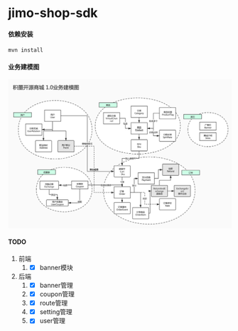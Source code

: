 # jimo-shop-sdk

#### 依赖安装
    mvn install

#### 业务建模图
![业务建模图](./docs/media/model.png)

#### TODO

1. 前端
    1. - [x] banner模块
    
2. 后端
    1. - [x] banner管理
    2. - [x] coupon管理
    3. - [x] route管理
    4. - [x] setting管理
    5. - [x] user管理
